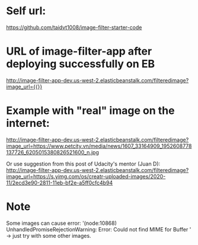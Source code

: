 # Self url:
https://github.com/taidvt1008/image-filter-starter-code

# URL of image-filter-app after deploying successfully on EB
http://image-filter-app-dev.us-west-2.elasticbeanstalk.com/filteredimage?image_url={{}}

# Example with "real" image on the internet:
http://image-filter-app-dev.us-west-2.elasticbeanstalk.com/filteredimage?image_url=https://www.petcity.vn/media/news/1607_33164909_1952608778137726_6205015380826521600_n.jpg

Or use suggestion from this post of Udacity's mentor (Juan D):
http://image-filter-app-dev.us-west-2.elasticbeanstalk.com/filteredimage?image_url=https://s.yimg.com/os/creatr-uploaded-images/2020-11/2ecd3e90-2811-11eb-bf2e-a5ff0cfc4b94

# Note 
Some images can cause error: '(node:10868) UnhandledPromiseRejectionWarning: Error: Could not find MIME for Buffer <null>'
-> just try with some other images.